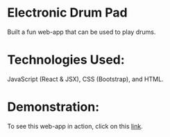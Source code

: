# Electronic Drum Pad

Built a fun web-app that can be used to play drums.

# Technologies Used:

JavaScript (React & JSX), CSS (Bootstrap), and HTML.

# Demonstration:

To see this web-app in action, click on this [link](https://ma86.github.io/ElectronicDrumPad/).

